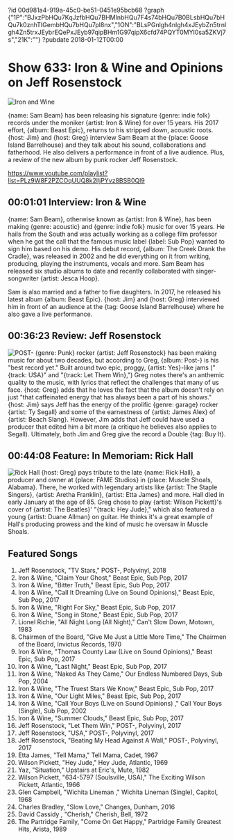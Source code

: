 ?id 00d981a4-919a-45c0-be51-0451e95bcb68
?graph {"1P":"BJxzPbHQu7KqJzfbHQu7BHMInbHQu7F4s74bHQu7B0BLsbHQu7bHQu7k0znhTIGembHQu7bHQu7pl8nx","1ON":"BLsPGnlgh4nlgh4xJEybZn5trnlgh4Zn5trxJEybrEQePxJEyb97qipBHm1G97qipX6cfd74PQYT0MYI0sa5ZKVj7s","21K":""}
?pubdate 2018-01-12T00:00

# Show 633: Iron & Wine and Opinions on Jeff Rosenstock

![Iron and Wine](https://static.soundopinions.org/images/2018/ironandwine633_web.jpg)

{name: Sam Beam} has been releasing his signature {genre: indie folk} records under the moniker {artist: Iron & Wine} for over 15 years. His 2017 effort, {album: Beast Epic}, returns to his stripped down, acoustic roots. {host: Jim} and {host: Greg} interview Sam Beam at the {place: Goose Island Barrelhouse} and they talk about his sound, collaborations and fatherhood. He also delivers a performance in front of a live audience. Plus, a review of the new album by punk rocker Jeff Rosenstock.

https://www.youtube.com/playlist?list=PLz9W8F2PZCOqUUQ8k2lljPYvz8BSB0Ql9

## 00:01:01 Interview: Iron & Wine
{name: Sam Beam}, otherwise known as {artist: Iron & Wine}, has been making {genre: acoustic} and {genre: indie folk} music for over 15 years. He hails from the South and was actually working as a college film professor when he got the call that the famous music label {label: Sub Pop} wanted to sign him based on his demo. His debut record, {album: The Creek Drank the Cradle}, was released in 2002 and he did everything on it from writing, producing, playing the instruments, vocals and more. Sam Beam has released six studio albums to date and recently collaborated with singer-songwriter {artist: Jesca Hoop}.

Sam is also married and a father to five daughters. In 2017, he released his latest album {album: Beast Epic}. {host: Jim} and {host: Greg} interviewed him in front of an audience at the {tag: Goose Island Barrelhouse} where he also gave a live performance. 


## 00:36:23 Review: Jeff Rosenstock
![POST-](https://static.soundopinions.org/assets/633/1ON0.jpg)
{genre: Punk} rocker {artist: Jeff Rosenstock} has been making music for about two decades, but according to Greg, {album: Post-} is his "best record yet." Built around two epic, proggy, {artist: Yes}-like jams ("{track: USA}" and "{track: Let Them Win},") Greg notes there's an anthemic quality to the music, with lyrics that reflect the challenges that many of us face. {host: Greg} adds that he loves the fact that the album doesn't rely on just "that caffeinated energy that has always been a part of his shows." {host: Jim} says Jeff has the energy of the prolific {genre: garage} rocker {artist: Ty Segall} and some of the earnestness of {artist: James Alex} of {artist: Beach Slang}. However, Jim adds that Jeff could have used a producer that edited him a bit more (a critique he believes also applies to Segall). Ultimately, both Jim and Greg give the record a Double {tag: Buy It}. 


## 00:44:08 Feature: In Memoriam: Rick Hall
![Rick Hall](https://static.soundopinions.org/assets/633/21K0.jpg)
{host: Greg} pays tribute to the late {name: Rick Hall}, a producer and owner at {place: FAME Studios} in {place: Muscle Shoals, Alabama}. There, he worked with legendary artists like {artist: The Staple Singers}, {artist: Aretha Franklin}, {artist: Etta James} and more. Hall died in early January at the age of 85. Greg chose to play {artist: Wilson Pickett}'s cover of {artist: The Beatles}' "{track: Hey Jude}," which also featured a young {artist: Duane Allman} on guitar. He thinks it's a great example of Hall's producing prowess and the kind of music he oversaw in Muscle Shoals. 


## Featured Songs
1. Jeff Rosenstock, "TV Stars," POST-, Polyvinyl, 2018
1. Iron & Wine, "Claim Your Ghost," Beast Epic, Sub Pop, 2017
1. Iron & Wine, "Bitter Truth," Beast Epic, Sub Pop, 2017
1. Iron & Wine, "Call It Dreaming (Live on Sound Opinions)," Beast Epic, Sub Pop, 2017
1. Iron & Wine, "Right For Sky," Beast Epic, Sub Pop, 2017
1. Iron & Wine, "Song in Stone," Beast Epic, Sub Pop, 2017
1. Lionel Richie, "All Night Long (All Night)," Can't Slow Down, Motown, 1983
1. Chairmen of the Board, "Give Me Just a Little More Time," The Chairmen of the Board, Invictus Records, 1970
1. Iron & Wine, "Thomas County Law (Live on Sound Opinions)," Beast Epic, Sub Pop, 2017
1. Iron & Wine, "Last Night," Beast Epic, Sub Pop, 2017
1. Iron & Wine, "Naked As They Came," Our Endless Numbered Days, Sub Pop, 2004
1. Iron & Wine, "The Truest Stars We Know," Beast Epic, Sub Pop, 2017
1. Iron & Wine, "Our Light Miles," Beast Epic, Sub Pop, 2017
1. Iron & Wine, "Call Your Boys (Live on Sound Opinions) ," Call Your Boys (Single), Sub Pop, 2002
1. Iron & Wine, "Summer Clouds," Beast Epic, Sub Pop, 2017
1. Jeff Rosenstock, "Let Them Win," POST-, Polyvinyl, 2017
1. Jeff Rosenstock, "USA," POST-, Polyvinyl, 2017
1. Jeff Rosenstock, "Beating My Head Against A Wall," POST-, Polyvinyl, 2017
1. Etta James, "Tell Mama," Tell Mama, Cadet, 1967
1. Wilson Pickett, "Hey Jude," Hey Jude, Atlantic, 1969
1. Yaz, "Situation," Upstairs at Eric's, Mute, 1982
1. Wilson Pickett, "634-5797 (Soulsville, USA)," The Exciting Wilson Pickett, Atlantic, 1966
1. Glen Campbell, "Wichita Lineman ," Wichita Lineman (Single), Capitol, 1968
1. Charles Bradley, "Slow Love," Changes, Dunham, 2016
1. David Cassidy , "Cherish," Cherish, Bell, 1972
1. The Partridge Family, "Come On Get Happy," Partridge Family Greatest Hits, Arista, 1989

